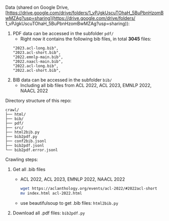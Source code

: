 Data (shared on Google Drive, [https://drive.google.com/drive/folders/1_vPJgkUscuTOhaH_5BuPbnHzomBwMZAg?usp=sharing](https://drive.google.com/drive/folders/
1_vPJgkUscuTOhaH_5BuPbnHzomBwMZAg?usp=sharing)):
1. PDF data can be accessed in the subfolder `pdf/`
    - Right now it contains the following bib files, in total **3045** files:
    ```text
    "2023.acl-long.bib",
    "2023.acl-short.bib",
    "2022.emnlp-main.bib",
    "2022.naacl-main.bib",
    "2022.acl-long.bib",
    "2022.acl-short.bib",
    ```
2. BIB data can be accessed in the subfolder `bib/`
    - Including all bib files from ACL 2022, ACL 2023, EMNLP 2022, NAACL 2022

Directory structure of this repo:
```text
crawl/
├── html/
├── bib/
├── pdf/
├── src/
├── html2bib.py
├── bib2pdf.py
├── conf2bib.jsonl
├── bib2pdf.jsonl
└── bib2pdf.error.jsonl
```

Crawling steps:
1. Get all .bib files
    - ACL 2022, ACL 2023, EMNLP 2022, NAACL 2022
        ```bash
        wget https://aclanthology.org/events/acl-2022/#2022acl-short
        mv index.html acl-2022.html
        ```
    - use beautifulsoup to get .bib files: `html2bib.py`

2. Download all .pdf files: `bib2pdf.py`
